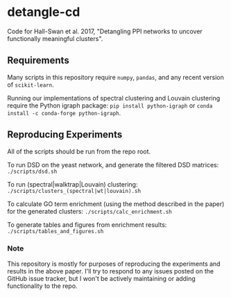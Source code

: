 # detangle-cd

Code for Hall-Swan et al. 2017, "Detangling PPI networks to uncover functionally meaningful clusters".

## Requirements

Many scripts in this repository require `numpy`, `pandas`, and any recent version of `scikit-learn`.

Running our implementations of spectral clustering and Louvain clustering require the Python igraph package: `pip install python-igraph` or `conda install -c conda-forge python-igraph`.

## Reproducing Experiments

All of the scripts should be run from the repo root.

To run DSD on the yeast network, and generate the filtered DSD matrices: `./scripts/dsd.sh`

To run (spectral|walktrap|Louvain) clustering: `./scripts/clusters_(spectral|wt|louvain).sh`

To calculate GO term enrichment (using the method described in the paper) for the generated clusters: `./scripts/calc_enrichment.sh`

To generate tables and figures from enrichment results: `./scripts/tables_and_figures.sh`

### Note

This repository is mostly for purposes of reproducing the experiments and results in the above paper. I'll try to respond to any issues posted on the GitHub issue tracker, but I won't be actively maintaining or adding functionality to the repo.

